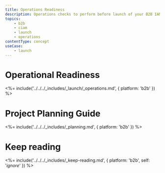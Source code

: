 ```yaml
---
title: Operations Readiness
description: Operations checks to perform before launch of your B2B IAM implementation.
topics:
    - b2b
    - ciam
    - launch
    - operations
contentType: concept
useCase:
    - launch
---
```


# Operational Readiness

<%= include('../../../_includes/_launch/_operations.md', { platform: 'b2b' }) %>

# Project Planning Guide

<%= include('../../../_includes/_planning.md', { platform: 'b2b' }) %>

# Keep reading

<%= include('../../../_includes/_keep-reading.md', { platform: 'b2b', self: '*ignore*' }) %>